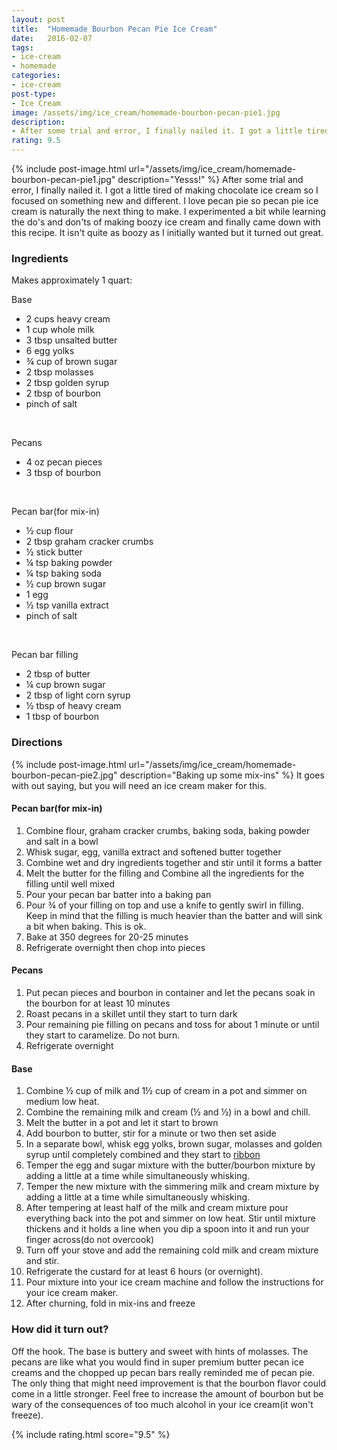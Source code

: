 ```yaml
---
layout: post
title:  "Homemade Bourbon Pecan Pie Ice Cream"
date:   2016-02-07
tags:
- ice-cream
- homemade
categories:
- ice-cream
post-type:
- Ice Cream
image: /assets/img/ice_cream/homemade-bourbon-pecan-pie1.jpg
description:
- After some trial and error, I finally nailed it. I got a little tired of making chocolate ice cream so I focused on something new and different. I love pecan pie so pecan pie ice cream is naturally the next thing to make. I experimented a bit while learning the do's and don'ts of making boozy ice cream and finally came down with this recipe. It isn't quite as boozy as I initially wanted but it turned out great.
rating: 9.5
---
```

{% include post-image.html url="/assets/img/ice_cream/homemade-bourbon-pecan-pie1.jpg" description="Yesss!" %}
After some trial and error, I finally nailed it. I got a little tired of making chocolate ice cream so I focused on something new and different. I love pecan pie so pecan pie ice cream is naturally the next thing to make. I experimented a bit while learning the do's and don'ts of making boozy ice cream and finally came down with this recipe. It isn't quite as boozy as I initially wanted but it turned out great.

### Ingredients
Makes approximately 1 quart:

Base

* 2 cups heavy cream
* 1 cup whole milk
* 3 tbsp unsalted butter
* 6 egg yolks
* ¾ cup of brown sugar
* 2 tbsp molasses
* 2 tbsp golden syrup
* 2 tbsp of bourbon
* pinch of salt

<br/>

Pecans

* 4 oz pecan pieces
* 3 tbsp of bourbon

<br/>

Pecan bar(for mix-in)

* ½ cup flour
* 2 tbsp graham cracker crumbs
* ½ stick butter
* ¼ tsp baking powder
* ¼ tsp baking soda
* ½ cup brown sugar
* 1 egg
* ½ tsp vanilla extract
* pinch of salt

<br/>

Pecan bar filling

* 2 tbsp of butter
* ¼ cup brown sugar
* 2 tbsp of light corn syrup
* ½ tbsp of heavy cream
* 1 tbsp of bourbon


### Directions

{% include post-image.html url="/assets/img/ice_cream/homemade-bourbon-pecan-pie2.jpg" description="Baking up some mix-ins" %}
It goes with out saying, but you will need an ice cream maker for this.

#### Pecan bar(for mix-in)

1. <span>Combine flour, graham cracker crumbs, baking soda, baking powder and salt in a bowl</span>
2. <span>Whisk sugar, egg, vanilla extract and softened butter together</span>
3. <span>Combine wet and dry ingredients together and stir until it forms a batter</span>
4. <span>Melt the butter for the filling and Combine all the ingredients for the filling until well mixed</span>
5. <span>Pour your pecan bar batter into a baking pan</span>
6. <span>Pour ¾ of your filling on top and use a knife to gently swirl in filling. Keep in mind that the filling is much heavier than the batter and will sink a bit when baking. This is ok.</span>
7. <span>Bake at 350 degrees for 20-25 minutes</span>
8. <span>Refrigerate overnight then chop into pieces</span>

#### Pecans

1. <span>Put pecan pieces and bourbon in container and let the pecans soak in the bourbon for at least 10 minutes</span>
2. <span>Roast pecans in a skillet until they start to turn dark</span>
3. <span>Pour remaining pie filling on pecans and toss for about 1 minute or until they start to caramelize. Do not burn.</span>
8. <span>Refrigerate overnight</span>

#### Base

1. <span>Combine ½ cup of milk and 1½ cup of cream in a pot and simmer on medium low heat.</span>
2. <span>Combine the remaining milk and cream (½ and ½) in a bowl and chill.</span>
3. <span>Melt the butter in a pot and let it start to brown</span>
4. <span>Add bourbon to butter, stir for a minute or two then set aside</span>
5. <span>In a separate bowl, whisk egg yolks, brown sugar, molasses and golden syrup until completely combined and they start to [ribbon](http://www.bhg.com/videos/m/32071630/beating-eggs-until-ribbons.htm)</span>
6. <span>Temper the egg and sugar mixture with the butter/bourbon mixture by adding a little at a time while simultaneously whisking.</span>
7. <span>Temper the new mixture with the simmering milk and cream mixture by adding a little at a time while simultaneously whisking.</span>
8. <span>After tempering at least half of the milk and cream mixture pour everything back into the pot and simmer on low heat. Stir until mixture thickens and it holds a line when you dip a spoon into it and run your finger across(do not overcook)</span>
9. <span>Turn off your stove and add the remaining cold milk and cream mixture and stir.</span>
10. <span>Refrigerate the custard for at least 6 hours (or overnight).</span>
11. <span>Pour mixture into your ice cream machine and follow the instructions for your ice cream maker.</span>
12. <span>After churning, fold in mix-ins and freeze</span>

### How did it turn out?

Off the hook. The base is buttery and sweet with hints of molasses. The pecans are like what you would find in super premium butter pecan ice creams and the chopped up pecan bars really reminded me of pecan pie. The only thing that might need improvement is that the bourbon flavor could come in a little stronger. Feel free to increase the amount of bourbon but be wary of the consequences of too much alcohol in your ice cream(it won't freeze).

{% include rating.html score="9.5" %}
